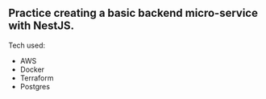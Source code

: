 ## Practice creating a basic backend micro-service with NestJS.

Tech used:

- AWS
- Docker
- Terraform
- Postgres
